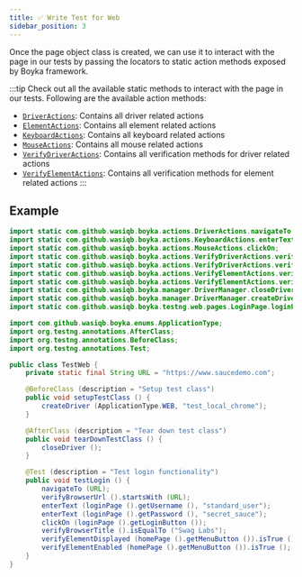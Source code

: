 ```yaml
---
title: ✅ Write Test for Web
sidebar_position: 3
---
```


Once the page object class is created, we can use it to interact with the page in our tests by passing the locators to static action methods exposed by Boyka framework.

:::tip
Check out all the available static methods to interact with the page in our tests. Following are the available action methods:

- [`DriverActions`](/api/actions/driver-actions): Contains all driver related actions
- [`ElementActions`](/api/actions/element-actions): Contains all element related actions
- [`KeyboardActions`](/api/actions/keyboard-actions): Contains all keyboard related actions
- [`MouseActions`](/api/actions/mouse-actions): Contains all mouse related actions
- [`VerifyDriverActions`](/api/actions/verify-driver-actions): Contains all verification methods for driver related actions
- [`VerifyElementActions`](/api/actions/verify-element-actions): Contains all verification methods for element related actions
:::

## Example

```java
import static com.github.wasiqb.boyka.actions.DriverActions.navigateTo;
import static com.github.wasiqb.boyka.actions.KeyboardActions.enterText;
import static com.github.wasiqb.boyka.actions.MouseActions.clickOn;
import static com.github.wasiqb.boyka.actions.VerifyDriverActions.verifyBrowserTitle;
import static com.github.wasiqb.boyka.actions.VerifyDriverActions.verifyBrowserUrl;
import static com.github.wasiqb.boyka.actions.VerifyElementActions.verifyElementDisplayed;
import static com.github.wasiqb.boyka.actions.VerifyElementActions.verifyElementEnabled;
import static com.github.wasiqb.boyka.manager.DriverManager.closeDriver;
import static com.github.wasiqb.boyka.manager.DriverManager.createDriver;
import static com.github.wasiqb.boyka.testng.web.pages.LoginPage.loginPage;

import com.github.wasiqb.boyka.enums.ApplicationType;
import org.testng.annotations.AfterClass;
import org.testng.annotations.BeforeClass;
import org.testng.annotations.Test;

public class TestWeb {
    private static final String URL = "https://www.saucedemo.com";

    @BeforeClass (description = "Setup test class")
    public void setupTestClass () {
        createDriver (ApplicationType.WEB, "test_local_chrome");
    }

    @AfterClass (description = "Tear down test class")
    public void tearDownTestClass () {
        closeDriver ();
    }

    @Test (description = "Test login functionality")
    public void testLogin () {
        navigateTo (URL);
        verifyBrowserUrl ().startsWith (URL);
        enterText (loginPage ().getUsername (), "standard_user");
        enterText (loginPage ().getPassword (), "secret_sauce");
        clickOn (loginPage ().getLoginButton ());
        verifyBrowserTitle ().isEqualTo ("Swag Labs");
        verifyElementDisplayed (homePage ().getMenuButton ()).isTrue ();
        verifyElementEnabled (homePage ().getMenuButton ()).isTrue ();
    }
}
```
